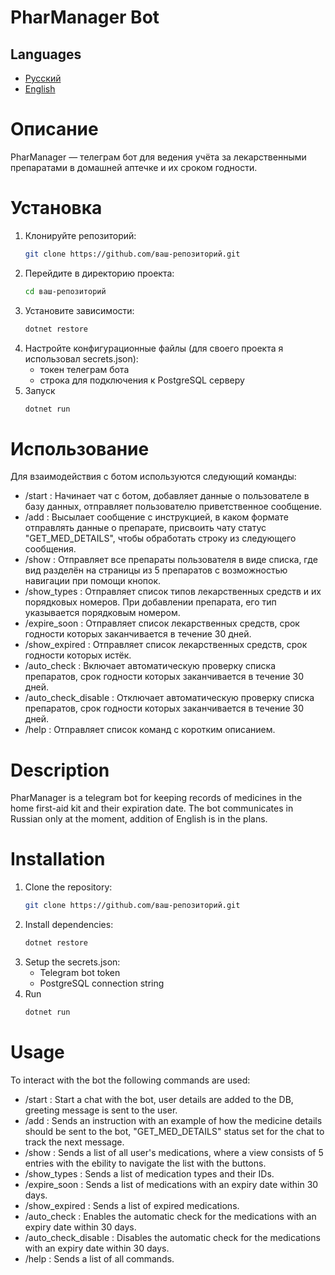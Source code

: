 # **PharManager Bot**

## Languages
- [Русский](#описание)
- [English](#description)

# Описание

PharManager — телеграм бот для ведения учёта за лекарственными препаратами в домашней аптечке и их сроком годности.

# Установка

1. Клонируйте репозиторий:
    ```bash
    git clone https://github.com/ваш-репозиторий.git
    ```
2. Перейдите в директорию проекта:
    ```bash
    cd ваш-репозиторий
    ```
3. Установите зависимости:
    ```bash
    dotnet restore
    ```
4. Настройте конфигурационные файлы (для своего проекта я использовал secrets.json):
   - токен телеграм бота
   - строка для подключения к PostgreSQL серверу
5. Запуск
   ```bash
   dotnet run
   ```
  
# Использование

Для взаимодействия с ботом используются следующий команды:
  - /start :
    Начинает чат с ботом, добавляет данные о пользователе в базу данных, отправляет пользователю приветственное сообщение.
  - /add :
    Высылает сообщение с инструкцией, в каком формате отправлять данные о препарате, присвоить чату статус "GET_MED_DETAILS", чтобы обработать строку из следующего сообщения.
  - /show :
    Отправляет все препараты пользователя в виде списка, где вид разделён на страницы из 5 препаратов с возможностью навигации при помощи кнопок.
  - /show_types :
    Отправляет список типов лекарственных средств и их порядковых номеров. При добавлении препарата, его тип указывается порядковым номером.
  - /expire_soon :
    Отправляет список лекарственных средств, срок годности которых заканчивается в течение 30 дней.
  - /show_expired :
    Отправляет список лекарственных средств, срок годности которых истёк.
  - /auto_check :
    Включает автоматическую проверку списка препаратов, срок годности которых заканчивается в течение 30 дней.
  - /auto_check_disable :
    Отключает автоматическую проверку списка препаратов, срок годности которых заканчивается в течение 30 дней.
  - /help :
    Отправляет список команд с коротким описанием.

# Description

PharManager is a telegram bot for keeping records of medicines in the home first-aid kit and their expiration date.
The bot communicates in Russian only at the moment, addition of English is in the plans.

# Installation

1. Clone the repository:
    ```bash
    git clone https://github.com/ваш-репозиторий.git
    ```
2. Install dependencies:
    ```bash
    dotnet restore
    ```
3. Setup the secrets.json:
   - Telegram bot token
   - PostgreSQL connection string
4. Run
   ```bash
   dotnet run
   ```
  
# Usage

To interact with the bot the following commands are used:
  - /start :
    Start a chat with the bot, user details are added to the DB, greeting message is sent to the user.
  - /add :
    Sends an instruction with an example of how the medicine details should be sent to the bot, "GET_MED_DETAILS" status set for the chat to track the next message.
  - /show :
    Sends a list of all user's medications, where a view consists of 5 entries with the ebility to navigate the list with the buttons.
  - /show_types :
    Sends a list of medication types and their IDs. 
  - /expire_soon :
    Sends a list of medications with an expiry date within 30 days.
  - /show_expired :
    Sends a list of expired medications.
  - /auto_check :
    Enables the automatic check for the medications with an expiry date within 30 days.
  - /auto_check_disable :
    Disables the automatic check for the medications with an expiry date within 30 days.
  - /help :
    Sends a list of all commands.

